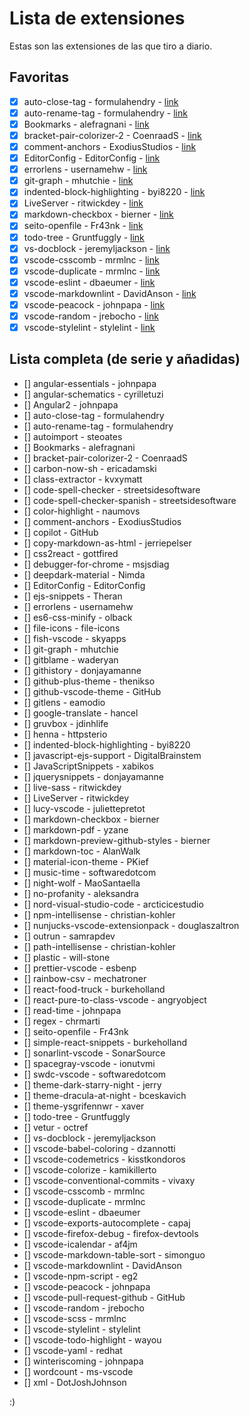 # Lista de extensiones

Estas son las extensiones de las que tiro a diario.

## Favoritas

- [X] auto-close-tag - formulahendry - [link](https://marketplace.visualstudio.com/items?itemName=formulahendry.auto-close-tag)
- [X] auto-rename-tag - formulahendry - [link](https://marketplace.visualstudio.com/items?itemName=formulahendry.auto-rename-tag)
- [X] Bookmarks - alefragnani - [link](https://marketplace.visualstudio.com/items?itemName=alefragnani.Bookmarks)
- [X] bracket-pair-colorizer-2 - CoenraadS - [link](https://marketplace.visualstudio.com/items?itemName=CoenraadS.bracket-pair-colorizer-2)
- [X] comment-anchors - ExodiusStudios - [link](https://marketplace.visualstudio.com/items?itemName=ExodiusStudios.comment-anchors)
- [X] EditorConfig - EditorConfig - [link](https://marketplace.visualstudio.com/items?itemName=EditorConfig.EditorConfig)
- [X] errorlens - usernamehw - [link](https://marketplace.visualstudio.com/items?itemName=usernamehw.errorlens)
- [X] git-graph - mhutchie - [link](https://marketplace.visualstudio.com/items?itemName=mhutchie.git-graph)
- [X] indented-block-highlighting - byi8220 - [link](https://marketplace.visualstudio.com/items?itemName=byi8220.indented-block-highlighting)
- [X] LiveServer - ritwickdey - [link](https://marketplace.visualstudio.com/items?itemName=ritwickdey.LiveServer)
- [X] markdown-checkbox - bierner - [link](https://marketplace.visualstudio.com/items?itemName=bierner.markdown-checkbox)
- [X] seito-openfile - Fr43nk - [link](https://marketplace.visualstudio.com/items?itemName=Fr43nk.seito-openfile)
- [X] todo-tree - Gruntfuggly - [link](https://marketplace.visualstudio.com/items?itemName=Gruntfuggly.todo-tree)
- [X] vs-docblock - jeremyljackson - [link](https://marketplace.visualstudio.com/items?itemName=jeremyljackson.vs-docblock)
- [X] vscode-csscomb - mrmlnc - [link](https://marketplace.visualstudio.com/items?itemName=mrmlnc.vscode-csscomb)
- [X] vscode-duplicate - mrmlnc - [link](https://marketplace.visualstudio.com/items?itemName=mrmlnc.vscode-duplicate)
- [X] vscode-eslint - dbaeumer - [link](https://marketplace.visualstudio.com/items?itemName=dbaeumer.vscode-eslint)
- [X] vscode-markdownlint - DavidAnson - [link](https://marketplace.visualstudio.com/items?itemName=DavidAnson.vscode-markdownlint)
- [X] vscode-peacock - johnpapa - [link](https://marketplace.visualstudio.com/items?itemName=johnpapa.vscode-peacock)
- [X] vscode-random - jrebocho - [link](https://marketplace.visualstudio.com/items?itemName=jrebocho.vscode-random)
- [X] vscode-stylelint - stylelint - [link](https://marketplace.visualstudio.com/items?itemName=stylelint.vscode-stylelint)

## Lista completa (de serie y añadidas)

- [] angular-essentials - johnpapa
- [] angular-schematics - cyrilletuzi
- [] Angular2 - johnpapa
- [] auto-close-tag - formulahendry
- [] auto-rename-tag - formulahendry
- [] autoimport - steoates
- [] Bookmarks - alefragnani
- [] bracket-pair-colorizer-2 - CoenraadS
- [] carbon-now-sh - ericadamski
- [] class-extractor - kvxymatt
- [] code-spell-checker - streetsidesoftware
- [] code-spell-checker-spanish - streetsidesoftware
- [] color-highlight - naumovs
- [] comment-anchors - ExodiusStudios
- [] copilot - GitHub
- [] copy-markdown-as-html - jerriepelser
- [] css2react - gottfired
- [] debugger-for-chrome - msjsdiag
- [] deepdark-material - Nimda
- [] EditorConfig - EditorConfig
- [] ejs-snippets - Theran
- [] errorlens - usernamehw
- [] es6-css-minify - olback
- [] file-icons - file-icons
- [] fish-vscode - skyapps
- [] git-graph - mhutchie
- [] gitblame - waderyan
- [] githistory - donjayamanne
- [] github-plus-theme - thenikso
- [] github-vscode-theme - GitHub
- [] gitlens - eamodio
- [] google-translate - hancel
- [] gruvbox - jdinhlife
- [] henna - httpsterio
- [] indented-block-highlighting - byi8220
- [] javascript-ejs-support - DigitalBrainstem
- [] JavaScriptSnippets - xabikos
- [] jquerysnippets - donjayamanne
- [] live-sass - ritwickdey
- [] LiveServer - ritwickdey
- [] lucy-vscode - juliettepretot
- [] markdown-checkbox - bierner
- [] markdown-pdf - yzane
- [] markdown-preview-github-styles - bierner
- [] markdown-toc - AlanWalk
- [] material-icon-theme - PKief
- [] music-time - softwaredotcom
- [] night-wolf - MaoSantaella
- [] no-profanity - aleksandra
- [] nord-visual-studio-code - arcticicestudio
- [] npm-intellisense - christian-kohler
- [] nunjucks-vscode-extensionpack - douglaszaltron
- [] outrun - samrapdev
- [] path-intellisense - christian-kohler
- [] plastic - will-stone
- [] prettier-vscode - esbenp
- [] rainbow-csv - mechatroner
- [] react-food-truck - burkeholland
- [] react-pure-to-class-vscode - angryobject
- [] read-time - johnpapa
- [] regex - chrmarti
- [] seito-openfile - Fr43nk
- [] simple-react-snippets - burkeholland
- [] sonarlint-vscode - SonarSource
- [] spacegray-vscode - ionutvmi
- [] swdc-vscode - softwaredotcom
- [] theme-dark-starry-night - jerry
- [] theme-dracula-at-night - bceskavich
- [] theme-ysgrifennwr - xaver
- [] todo-tree - Gruntfuggly
- [] vetur - octref
- [] vs-docblock - jeremyljackson
- [] vscode-babel-coloring - dzannotti
- [] vscode-codemetrics - kisstkondoros
- [] vscode-colorize - kamikillerto
- [] vscode-conventional-commits - vivaxy
- [] vscode-csscomb - mrmlnc
- [] vscode-duplicate - mrmlnc
- [] vscode-eslint - dbaeumer
- [] vscode-exports-autocomplete - capaj
- [] vscode-firefox-debug - firefox-devtools
- [] vscode-icalendar - af4jm
- [] vscode-markdown-table-sort - simonguo
- [] vscode-markdownlint - DavidAnson
- [] vscode-npm-script - eg2
- [] vscode-peacock - johnpapa
- [] vscode-pull-request-github - GitHub
- [] vscode-random - jrebocho
- [] vscode-scss - mrmlnc
- [] vscode-stylelint - stylelint
- [] vscode-todo-highlight - wayou
- [] vscode-yaml - redhat
- [] winteriscoming - johnpapa
- [] wordcount - ms-vscode
- [] xml - DotJoshJohnson

:)
